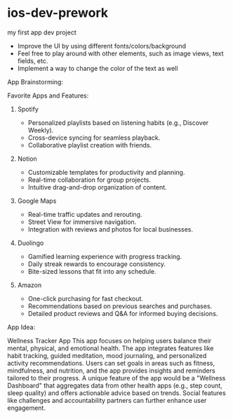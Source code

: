 # ios-dev-prework
my first app dev project

- Improve the UI by using different fonts/colors/background
- Feel free to play around with other elements, such as image views, text fields, etc.
- Implement a way to change the color of the text as well

App Brainstorming: 

Favorite Apps and Features:
1. Spotify 
   - Personalized playlists based on listening habits (e.g., Discover Weekly).  
   - Cross-device syncing for seamless playback.  
   - Collaborative playlist creation with friends.  

2. Notion 
   - Customizable templates for productivity and planning.  
   - Real-time collaboration for group projects.  
   - Intuitive drag-and-drop organization of content.  

3. Google Maps
   - Real-time traffic updates and rerouting.  
   - Street View for immersive navigation.  
   - Integration with reviews and photos for local businesses.  

4. Duolingo 
   - Gamified learning experience with progress tracking.  
   - Daily streak rewards to encourage consistency.  
   - Bite-sized lessons that fit into any schedule.  

5. Amazon
   - One-click purchasing for fast checkout.  
   - Recommendations based on previous searches and purchases.  
   - Detailed product reviews and Q&A for informed buying decisions.  

App Idea:

Wellness Tracker App
This app focuses on helping users balance their mental, physical, and emotional health. The app integrates features like habit tracking, guided meditation, mood journaling, and personalized activity recommendations. Users can set goals in areas such as fitness, mindfulness, and nutrition, and the app provides insights and reminders tailored to their progress. A unique feature of the app would be a "Wellness Dashboard" that aggregates data from other health apps (e.g., step count, sleep quality) and offers actionable advice based on trends. Social features like challenges and accountability partners can further enhance user engagement.  
